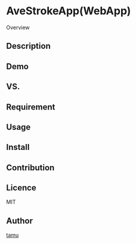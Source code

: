 AveStrokeApp(WebApp)
====

Overview

## Description

## Demo

## VS. 

## Requirement

## Usage

## Install

## Contribution

## Licence

MIT

## Author

[tamu](https://github.com/tamukou)